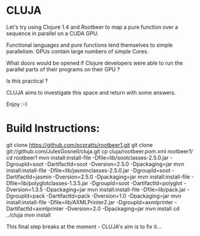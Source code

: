 CLUJA
=====

Let's try using Clojure 1.4 and Rootbeer to map a pure function over a sequence in parallel on a CUDA GPU.

Functional languages and pure functions lend themselves to simple parallelism.
GPUs contain large numbers of simple Cores.

What doors would be opened if Clojure developers were able to run the
parallel parts of their programs on their GPU ?

Is this practical ?

CLUJA aims to investigate this space and return with some answers.


Enjoy :-)

Build Instructions:
===================

git clone https://github.com/pcpratts/rootbeer1.git
git clone git://github.com/JulesGosnell/cluja.git
cp cluja/rootbeer.pom.xml rootbeer1/
cd rootbeer1
mvn install:install-file -Dfile=lib/sootclasses-2.5.0.jar -DgroupId=soot -DartifactId=soot -Dversion=2.5.0 -Dpackaging=jar
mvn install:install-file -Dfile=lib/jasminclasses-2.5.0.jar -DgroupId=soot -DartifactId=jasmin -Dversion=2.5.0 -Dpackaging=jar
mvn install:install-file -Dfile=lib/polyglotclasses-1.3.5.jar -DgroupId=soot -DartifactId=polyglot -Dversion=1.3.5 -Dpackaging=jar
mvn install:install-file -Dfile=lib/pack.jar -DgroupId=pack -DartifactId=pack -Dversion=1.0 -Dpackaging=jar
mvn install:install-file -Dfile=lib/AXMLPrinter2.jar -DgroupId=axmlprinter -DartifactId=axmlprinter -Dversion=2.0 -Dpackaging=jar
mvn install
cd ../cluja
mvn install

This final step breaks at the moment - CLUJA's aim is to fix it...
